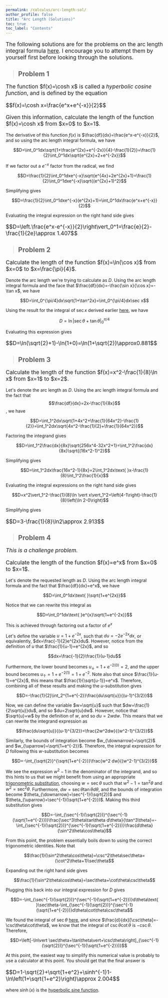 ```yaml
---
permalink: /calculus/arc-length-sol/
author_profile: false
title: "Arc Length (Solutions)"
toc: true
toc_label: "Contents"
---
```


<div class="notice--danger">
<p style="font-size:13pt">The following solutions are for the problems on the arc length integral formula <a href="/calculus/arc-length/index.html">here</a>. I encourage you to attempt them by yourself first before looking through the solutions.</p>
</div>

> ## Problem 1

<div class="notice--info">
<p style="font-size:13pt">The function $f(x)=\cosh x$ is called a <em>hyperbolic cosine function</em>, and is defined by the equation</p>
<p style="font-size:13pt">$$f(x)=\cosh x=\frac{e^x+e^{-x}}{2}$$</p>
<p style="font-size:13pt">Given this information, calculate the length of the function $f(x)=\cosh x$ from $x=0$ to $x=1$.</p>
</div>

The derivative of this function $f(x)$ is $\frac{df}{dx}=\frac{e^x-e^{-x}}{2}$, and so using the arc length integral formula, we have

$$D=\int_0^1dx\sqrt{1+\frac{e^{2x}+e^{-2x}}{4}-\frac{1}{2}}=\frac{1}{2}\int_0^1dx\sqrt{e^{2x}+2+e^{-2x}}$$

If we factor out a $e^{-x}$ factor from the radical, we find

$$D=\frac{1}{2}\int_0^1dxe^{-x}\sqrt{e^{4x}+2e^{2x}+1}=\frac{1}{2}\int_0^1dxe^{-x}\sqrt{(e^{2x}+1)^2}$$

Simplifying gives

$$D=\frac{1}{2}\int_0^1dxe^{-x}(e^{2x}+1)=\int_0^1dx\frac{e^x+e^{-x}}{2}$$

Evaluating the integral expression on the right hand side gives

<div class="notice--success">
<p style="font-size:13pt">$$D=\left.\frac{e^x-e^{-x}}{2}\right\vert_0^1=\frac{e}{2}-\frac{1}{2e}\approx 1.407$$</p>
</div>

> ## Problem 2

<div class="notice--info">
<p style="font-size:13pt">Calculate the length of the function $f(x)=\ln(\cos x)$ from $x=0$ to $x=\frac{\pi}{4}$.</p>
</div>

Denote the arc length we're trying to calculate as $D$. Using the arc length integral formula and the face that $\frac{df}{dx}=-\frac{\sin x}{\cos x}=-\tan x$, we have

$$D=\int_0^{\pi/4}dx\sqrt{1+\tan^2x}=\int_0^{\pi/4}dx\sec x$$

Using the result for the integral of $\sec x$ derived earlier [here](/calculus/integrals-rational-functions/index.html#integral-of-sectheta), we have

$$D=\ln\vert\sec\theta+\tan\theta\vert_0^{\pi/4}$$

Evaluating this expression gives

<div class="notice--success">
<p style="font-size:13pt">$$D=\ln(\sqrt{2}+1)-\ln(1+0)=\ln(1+\sqrt{2})\approx0.881$$</p>
</div>

> ## Problem 3

<div class="notice--info">
<p style="font-size:13pt">Calculate the length of the function $f(x)=x^2-\frac{1}{8}\ln x$ from $x=1$ to $x=2$.</p>
</div>

Let's denote the arc length as $D$. Using the arc length integral formula and the fact that $$\frac{df}{dx}=2x-\frac{1}{8x}$$, we have

$$D=\int_1^2dx\sqrt{1+4x^2+\frac{1}{64x^2}-\frac{1}{2}}=\int_1^2dx\sqrt{4x^2-\frac{1}{2}+\frac{1}{64x^2}}$$

Factoring the integrand gives

$$D=\int_1^2\frac{dx}{8x}\sqrt{256x^4-32x^2+1}=\int_1^2\frac{dx}{8x}\sqrt{(16x^2-1)^2}$$

Simplifying gives

$$D=\int_1^2dx\frac{16x^2-1}{8x}=2\int_1^2dx\text{ }x-\frac{1}{8}\int_1^2\frac{1}{x}$$

Evaluating the integral expressions on the right hand side gives

$$D=x^2\vert_1^2-\frac{1}{8}\ln \vert x\vert_1^2=\left(4-1\right)-\frac{1}{8}\left(\ln 2-0\right)$$

Simplifying gives

<div class="notice--success">
<p style="font-size:13pt">$$D=3-\frac{1}{8}\ln2\approx 2.913$$</p>
</div>

> ## Problem 4

<div class="notice--info">
<p style="font-size:13pt"><em>This is a challenge problem.</em></p>
<p style="font-size:13pt">Calculate the length of the function $f(x)=e^x$ from $x=0$ to $x=1$.</p>
</div>

Let's denote the requested length as $D$. Using the arc length integral formula and the fact that $\frac{df}{dx}=e^x$, we have

$$D=\int_0^1dx\text{ }\sqrt{1+e^{2x}}$$

Notice that we can rewrite this integral as

$$D=\int_0^1dx\text{ }e^{x}\sqrt{1+e^{-2x}}$$

This is achieved through factoring out a factor of $e^x$

Let's define the variable $u=1+e^{-2x}$, such that $du=-2e^{-2x}dx$, or equivalently, $dx=\frac{-1}{2}e^{2x}du$. However, notice from the definition of $u$ that $\frac{1}{u-1}=e^{2x}$, and so

$$dx=\frac{-1}{2}\frac{1}{u-1}du$$

Furthermore, the lower bound becomes $u_{\downarrow}=1+e^{-2(0)}=2$, and the upper bound becomes $u_{\uparrow}=1+e^{-2(1)}=1+e^{-2}$. Note also that since $\frac{1}{u-1}=e^{2x}$, this means that $\frac{1}{\sqrt{u-1}}=e^x$. Therefore, combining all of these results and making the $u$-substitution gives

$$D=-\frac{1}{2}\int_2^{1+e^{-2}}\frac{du\sqrt{u}}{(u-1)^{3/2}}$$

Now, we can define the variable $w=\sqrt{u}$ such that $dw=\frac{1}{2\sqrt{u}}du$, and so $du=2\sqrt{u}dw$. However, notice that $\sqrt{u}=w$ by the definition of $w$, and so $du=2wdw$. This means that we can rewrite the integrand expression as

$$\frac{du\sqrt{u}}{(u-1)^{3/2}}=\frac{2w^2dw}{(w^2-1)^{3/2}}$$

Similarly, the bounds of integration become $w_{\downarrow}=\sqrt{2}$ and $w_{\uparrow}=\sqrt{1+e^{-2}}$. Therefore, the integral expression for $D$ following this $w$-substitution becomes

$$D=-\int_{\sqrt{2}}^{\sqrt{1+e^{-2}}}\frac{w^2 dw}{(w^2-1)^{3/2}}$$

We see the expression $w^2-1$ in the denominator of the integrand, and so this hints to us that we might benefit from using an appropriate [trigonometric substitution](/calculus/integrals-rational-functions/index.html#integrals-involving-x2-a2), choosing $w=\sec\theta$ such that $w^2-1=\tan^2\theta$ and $w^2=\sec^2\theta$. Furthermore, $dw=\sec\theta\tan\theta d\theta$, and the bounds of integration become $\theta_{\downarrow}=\sec^{-1}(\sqrt{2})$ and $\theta_{\uparrow}=\sec^{-1}(\sqrt{1+e^{-2}})$. Making this third substitution gives

$$D=-\int_{\sec^{-1}(\sqrt{2})}^{\sec^{-1}(\sqrt{1+e^{-2}})}\frac{\sec^3\theta\tan\theta d\theta}{\tan^3\theta}=-\int_{\sec^{-1}(\sqrt{2})}^{\sec^{-1}(\sqrt{1+e^{-2}})}\frac{d\theta}{\sin^2\theta\cos\theta}$$

From this point, the problem essentially boils down to using the correct trigonometric identities. Note that

$$\frac{1}{\sin^2\theta\cos\theta}=\csc^2\theta\sec\theta=(\cot^2\theta+1)\sec\theta$$

Expanding out the right hand side gives

$$\frac{1}{\sin^2\theta\cos\theta}=\sec\theta+\cot\theta\csc\theta$$

Plugging this back into our integral expression for $D$ gives

$$D=-\int_{\sec^{-1}(\sqrt{2})}^{\sec^{-1}(\sqrt{1+e^{-2}})}d\theta\text{ }\sec\theta-\int_{\sec^{-1}(\sqrt{2})}^{\sec^{-1}(\sqrt{1+e^{-2}})}d\theta\cot\theta\csc\theta$$

We found the integral of $\sec\theta$ [here](/calculus/integrals-rational-functions/index.html#integral-of-sectheta), and since $\frac{d}{dx}[\csc\theta]=-\csc\theta\cot\theta$, we know that the integral of $\csc\theta\cot\theta$ is $-\csc \theta$. Therefore, 

$$D=\left[-\ln\vert \sec\theta+\tan\theta\vert+\csc\theta\right]_{\sec^{-1}(\sqrt{2})}^{\sec^{-1}(\sqrt{1+e^{-2}})}$$

At this point, the easiest way to simplify this numerical value is probably to use a calculator at this point. You should get that the final answer is

<div class="notice--success">
<p style="font-size:13pt">$$D=1-\sqrt{2}+\sqrt{1+e^2}+\sinh^{-1}1-\ln\left(1+\sqrt{1+e^2}\right)\approx 2.004$$</p>
</div>

where $\sinh(x)$ is the [hyperbolic sine function](https://en.wikipedia.org/wiki/Hyperbolic_functions).